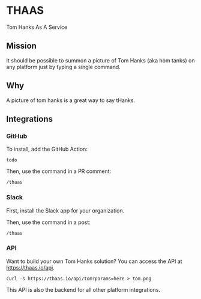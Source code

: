 # THAAS
Tom Hanks As A Service


## Mission
It should be possible to summon a picture of Tom Hanks (aka hom tanks) on any platform just by typing a single command.


## Why
A picture of tom hanks is a great way to say tHanks.


## Integrations

### GitHub

To install, add the GitHub Action:
```
todo
```

Then, use the command in a PR comment:
```
/thaas
```


### Slack

First, install the Slack app for your organization.

Then, use the command in a post:
```
/thaas
```


### API

Want to build your own Tom Hanks solution? You can access the API at https://thaas.io/api.

```
curl -s https://thaas.io/api/tom?params=here > tom.png
```

This API is also the backend for all other platform integrations.
